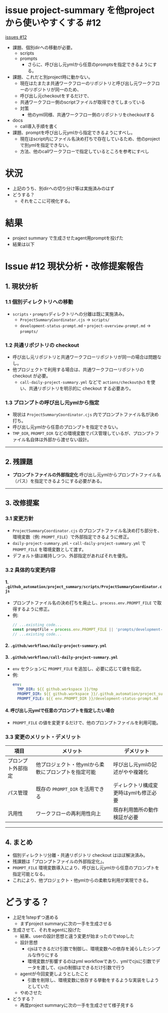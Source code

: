 # issue project-summary を他projectから使いやすくする #12
[issues #12](https://github.com/cat2151/github-actions/issues/12)

- 課題、個別dirへの移動が必要。
    - scripts
    - prompts
        - さらに、呼び出し元ymlから任意のpromptsを指定できるようにする。
- 課題、これだと別project時に動かない。
    - 現在はたまたま共通ワークフローのリポジトリと呼び出し元ワークフローのリポジトリが同一のため、
    - 呼び出し元checkoutをするだけで、
    - 共通ワークフロー側のscriptファイルが取得できてしまっている
    - 対策
        - 他のyml同様、共通ワークフロー側のリポジトリをcheckoutする
- docs
    - call導入手順を書く
- 課題、promptを呼び出し元ymlから指定できるようにすべし。
    - 現在はscript内にファイル名決め打ちで存在しているため、他のprojectで別ymlを指定できない。
    - 方法、他のcallワークフローで指定しているところを参考にすべし

# 状況
- 上記のうち、別dirへの切り分け等は実施済みのはず
- どうする？
    - それをここに可視化する。

# 結果
- project summary で生成させたagent用promptを投げた
- 結果は以下

# Issue #12 現状分析・改修提案報告

## 1. 現状分析

### 1.1 個別ディレクトリへの移動
- `scripts`・`prompts`ディレクトリへの分離は既に実施済み。
  - `ProjectSummaryCoordinator.cjs` → `scripts/`
  - `development-status-prompt.md`・`project-overview-prompt.md` → `prompts/`

### 1.2 共通リポジトリの checkout
- 呼び出し元リポジトリと共通ワークフローリポジトリが同一の場合は問題なし。
- 他プロジェクトで利用する場合は、共通ワークフローリポジトリの checkout が必要。
  - `call-daily-project-summary.yml` などで `actions/checkout@v3` を使い、共通リポジトリを明示的に checkout する必要あり。

### 1.3 プロンプトの呼び出し元ymlから指定
- 現状は `ProjectSummaryCoordinator.cjs` 内でプロンプトファイル名が決め打ち。
- 呼び出し元ymlから任意のプロンプトを指定できない。
- `TMP_DIR`, `PROMPT_DIR` などの環境変数でパス管理しているが、プロンプトファイル名自体は外部から渡せない設計。

---

## 2. 残課題

- **プロンプトファイルの外部指定化**
  呼び出し元ymlからプロンプトファイル名（パス）を指定できるようにする必要がある。

---

## 3. 改修提案

### 3.1 変更方針

- `ProjectSummaryCoordinator.cjs` のプロンプトファイル名決め打ち部分を、環境変数（例: `PROMPT_FILE`）で外部指定できるように修正。
- `daily-project-summary.yml`・`call-daily-project-summary.yml` で `PROMPT_FILE` を環境変数として渡す。
- デフォルト値は維持しつつ、外部指定があればそれを優先。

### 3.2 具体的な変更内容

#### 1. `.github_automation/project_summary/scripts/ProjectSummaryCoordinator.cjs`
- プロンプトファイル名の決め打ちを廃止し、`process.env.PROMPT_FILE` で取得するように修正。
- 例:
  ```js
  // ...existing code...
  const promptFile = process.env.PROMPT_FILE || 'prompts/development-status-prompt.md';
  // ...existing code...
  ```

#### 2. `.github/workflows/daily-project-summary.yml`
#### 3. `.github/workflows/call-daily-project-summary.yml`
- `env` セクションに `PROMPT_FILE` を追加し、必要に応じて値を指定。
- 例:
  ```yaml
  env:
    TMP_DIR: ${{ github.workspace }}/tmp
    PROMPT_DIR: ${{ github.workspace }}/.github_automation/project_summary/prompts
    PROMPT_FILE: ${{ env.PROMPT_DIR }}/development-status-prompt.md
  ```

#### 4. 呼び出し元ymlで任意のプロンプトを指定したい場合
- `PROMPT_FILE` の値を変更するだけで、他のプロンプトファイルを利用可能。

### 3.3 変更のメリット・デメリット

| 項目 | メリット | デメリット |
|------|----------|------------|
| プロンプト外部指定 | 他プロジェクト・他ymlから柔軟にプロンプトを指定可能 | 呼び出し元ymlの記述がやや複雑化 |
| パス管理 | 既存の `PROMPT_DIR` を活用できる | ディレクトリ構成変更時はymlも修正必要 |
| 汎用性 | ワークフローの再利用性向上 | 既存利用箇所の動作検証が必要 |

---

## 4. まとめ

- 個別ディレクトリ分離・共通リポジトリ checkout はほぼ解決済み。
- 残課題は「プロンプトファイルの外部指定化」。
- `PROMPT_FILE` 環境変数導入により、呼び出し元ymlから任意のプロンプトを指定可能となる。
- これにより、他プロジェクト・他ymlからの柔軟な利用が実現できる。

# どうする？
- 上記を1stepずつ進める
    - まずproject summaryに次の一手を生成させる
- 生成させて、それをagentに投げた
  - 結果、userの設計思想と違う変更が始まったのでstopした
  - 設計思想
    - cjsはできるだけ引数で制御し、環境変数への依存を減らしたシンプルな作りにする
    - 環境変数が影響するのはyml workflowであり、ymlでcjsに引数でデータを渡して、cjsの制御はできるだけ引数で行う
  - agentが今回変更しようとしたこと
    - 引数を削除し、環境変数に依存する挙動をするような実装をしようとしていた
  - やめさせた
- どうする？
  - 再度project summaryに次の一手を生成させて様子見する
